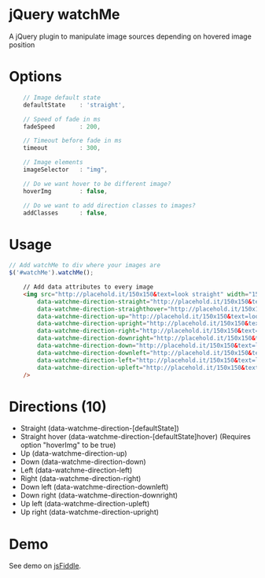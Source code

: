jQuery watchMe
==============

A jQuery plugin to manipulate image sources depending on hovered image position

Options
==============

```JavaScript
	// Image default state
	defaultState	: 'straight',

	// Speed of fade in ms
	fadeSpeed		: 200,

	// Timeout before fade in ms
	timeout 		: 300,

	// Image elements
	imageSelector	: "img",

	// Do we want hover to be different image?
	hoverImg		: false,

	// Do we want to add direction classes to images?
	addClasses 		: false,
```

Usage
==============

```JavaScript
// Add watchMe to div where your images are
$('#watchMe').watchMe();
```

```HTML
	// Add data attributes to every image
	<img src="http://placehold.it/150x150&text=look straight" width="150" height="150"
        data-watchme-direction-straight="http://placehold.it/150x150&text=look straight"
        data-watchme-direction-straighthover="http://placehold.it/150x150&text=look straight hover"
        data-watchme-direction-up="http://placehold.it/150x150&text=look up"
        data-watchme-direction-upright="http://placehold.it/150x150&text=look upright"
        data-watchme-direction-right="http://placehold.it/150x150&text=look right"
        data-watchme-direction-downright="http://placehold.it/150x150&text=look downright"
        data-watchme-direction-down="http://placehold.it/150x150&text=look down"
        data-watchme-direction-downleft="http://placehold.it/150x150&text=look downleft"
        data-watchme-direction-left="http://placehold.it/150x150&text=look left"
        data-watchme-direction-upleft="http://placehold.it/150x150&text=look upleft"
    />
```

Directions (10)
==============

*   Straight (data-watchme-direction-[defaultState])
*   Straight hover (data-watchme-direction-[defaultState]hover) (Requires option "hoverImg" to be true)
*   Up (data-watchme-direction-up)
* 	Down (data-watchme-direction-down)
*	Left (data-watchme-direction-left)
*	Right (data-watchme-direction-right)
* 	Down left (data-watchme-direction-downleft)
*	Down right (data-watchme-direction-downright)
* 	Up left (data-watchme-direction-upleft)
*	Up right (data-watchme-direction-upright)

Demo
==============

See demo on [jsFiddle](http://jsfiddle.net/ReneKorss/2b2y3yez/).